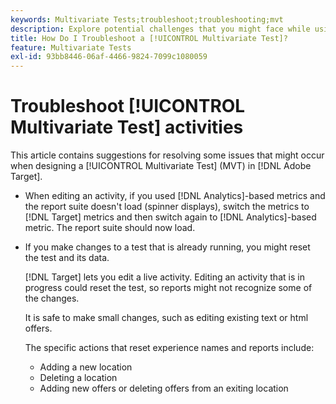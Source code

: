 ```yaml
---
keywords: Multivariate Tests;troubleshoot;troubleshooting;mvt
description: Explore potential challenges that you might face while using [!UICONTROL Multivariate Test] (MVT) activities in [!DNL Adobe Target], along with suggested solutions.
title: How Do I Troubleshoot a [!UICONTROL Multivariate Test]?
feature: Multivariate Tests
exl-id: 93bb8446-06af-4466-9824-7099c1080059
---
```

# Troubleshoot [!UICONTROL Multivariate Test] activities

This article contains suggestions for resolving some issues that might occur when designing a [!UICONTROL Multivariate Test] (MVT) in [!DNL Adobe Target].

* When editing an activity, if you used [!DNL Analytics]-based metrics and the report suite doesn't load (spinner displays), switch the metrics to [!DNL Target] metrics and then switch again to [!DNL Analytics]-based metric. The report suite should now load. 
* If you make changes to a test that is already running, you might reset the test and its data.

  [!DNL Target] lets you edit a live activity. Editing an activity that is in progress could reset the test, so reports might not recognize some of the changes.

  It is safe to make small changes, such as editing existing text or html offers.

  The specific actions that reset experience names and reports include:

  * Adding a new location
  * Deleting a location
  * Adding new offers or deleting offers from an exiting location
